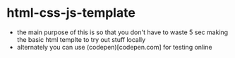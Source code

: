 # html-css-js-template

- the main purpose of this is so that you don't have to waste 5 sec making the basic html templte to try out stuff locally
- alternately you can use (codepen)[codepen.com] for testing online
